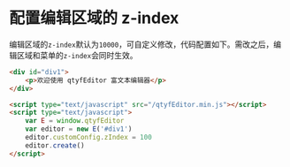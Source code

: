 # 配置编辑区域的 z-index

编辑区域的`z-index`默认为`10000`，可自定义修改，代码配置如下。需改之后，编辑区域和菜单的`z-index`会同时生效。

```html
<div id="div1">
    <p>欢迎使用 qtyfEditor 富文本编辑器</p>
</div>

<script type="text/javascript" src="/qtyfEditor.min.js"></script>
<script type="text/javascript">
    var E = window.qtyfEditor
    var editor = new E('#div1')
    editor.customConfig.zIndex = 100
    editor.create()
</script>
```


